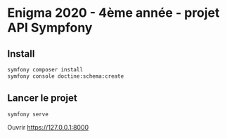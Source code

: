 # Enigma 2020 - 4ème année - projet API Sympfony

## Install

```sh
symfony composer install
symfony console doctine:schema:create
```

## Lancer le projet

```sh
symfony serve
```

Ouvrir https://127.0.0.1:8000
